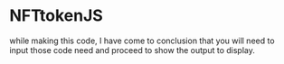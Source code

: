 # NFTtokenJS

while making this code, I have come to conclusion that you will need to input those code need and proceed to show the output to display.
